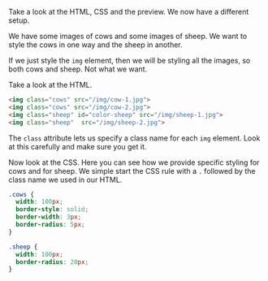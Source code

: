 Take a look at the HTML, CSS and the preview. We now have a different setup. 

We have some images of cows and some images of sheep. We want to style the cows in one way and the sheep in another.

If we just style the `img` element, then we will be styling all the images, so both cows and sheep. Not what we want.

Take a look at the HTML.

```html
<img class="cows" src="/img/cow-1.jpg">
<img class="cows" src="/img/cow-2.jpg">
<img class="sheep" id="color-sheep" src="/img/sheep-1.jpg">
<img class="sheep"  src="/img/sheep-2.jpg">
```

The `class` attribute lets us specify a class name for each `img` element. Look at this carefully and make sure you get it.

Now look at the CSS. Here you can see how we provide specific styling for cows and for sheep. We simple start the CSS rule with a `.` followed by the class name we used in our HTML.

```css
.cows {
  width: 100px;
  border-style: solid;
  border-width: 3px;
  border-radius: 5px;
}

.sheep {
  width: 100px;  
  border-radius: 20px;
}
```

